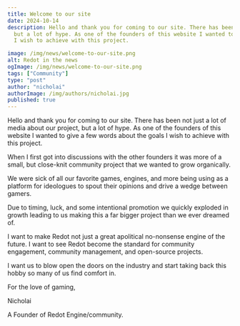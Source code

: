 ```yaml
---
title: Welcome to our site
date: 2024-10-14
description: Hello and thank you for coming to our site. There has been not just a lot of media about our project, 
  but a lot of hype. As one of the founders of this website I wanted to give a few words about the goals 
  I wish to achieve with this project.

image: /img/news/welcome-to-our-site.png
alt: Redot in the news
ogImage: /img/news/welcome-to-our-site.png
tags: ["Community"]
type: "post"
author: "nicholai"
authorImage: /img/authors/nicholai.jpg
published: true
---
```


Hello and thank you for coming to our site. There has been not just a lot of media about our project, 
but a lot of hype. As one of the founders of this website I wanted to give a few words about the goals 
I wish to achieve with this project.

When I first got into discussions with the other founders it was more of a small, but close-knit 
community project that we wanted to grow organically.

We were sick of all our favorite games, engines, and more being using as a platform for ideologues 
to spout their opinions and drive a wedge between gamers.

Due to timing, luck, and some intentional promotion we quickly exploded in growth leading to us 
making this a far bigger project than we ever dreamed of.

I want to make Redot not just a great apolitical no-nonsense engine of the future. I want to see 
Redot become the standard for community engagement, community management, and open-source projects.

I want us to blow open the doors on the industry and start taking back this hobby so many of us 
find comfort in.

For the love of gaming,

Nicholai

A Founder of Redot Engine/community.